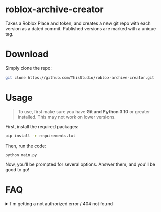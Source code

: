 # roblox-archive-creator

Takes a Roblox Place and token, and creates a new git repo with each version as a dated commit.
Published versions are marked with a unique tag.

# Download

Simply clone the repo:

```bash
git clone https://github.com/ThisStudio/roblox-archive-creator.git
```

# Usage

> To use, first make sure you have **Git and Python 3.10** or greater installed. This may not work on lower versions.

First, install the required packages:

```bash
pip install -r requirements.txt
```

Then, run the code:

```
python main.py
```

Now, you'll be prompted for several options.
Answer them, and you'll be good to go!

# FAQ

<details>
<summary>
I'm getting a not authorized error / 404 not found
</summary>
Make sure the cookie you provide is valid.
See if you can visit the site it failed to visit.
Make sure the versions provided exist.
</details>
